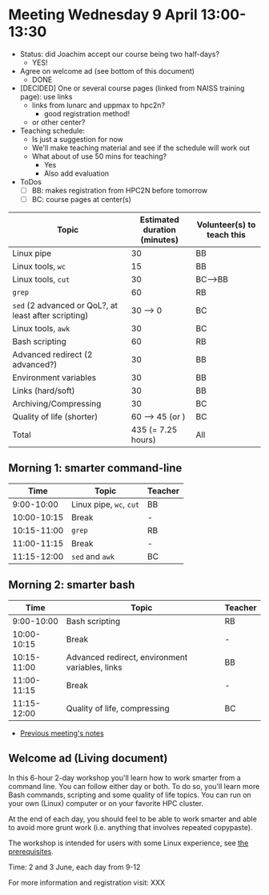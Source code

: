 # Meeting Wednesday 9 April 13:00-13:30

- Status: did Joachim accept our course being two half-days?
    - YES!
- Agree on welcome ad (see bottom of this document)
    - DONE
- [DECIDED] One or several course pages (linked from NAISS training page): use links
    - links from lunarc and uppmax to hpc2n?
        - good registration method!
    - or other center?
- Teaching schedule:
    - Is just a suggestion for now
    - We'll make teaching material and see if the schedule will work out
    - What about of use 50 mins for teaching?
        - Yes
        - Also add evaluation
- ToDos
    - [ ] BB: makes registration from HPC2N before tomorrow
    - [ ] BC: course pages at center(s)

<!-- markdownlint-disable MD013 --><!-- Let's break 80 characters per line -->

| Topic                                                | Estimated duration (minutes) | Volunteer(s) to teach this |
| ---------------------------------------------------- | ---------------------------- | -------------------------- |
| Linux pipe                                           | 30                           | BB                         |
| Linux tools, `wc`                                    | 15                           | BB                         |
| Linux tools, `cut`                                   | 30                           | BC-->BB                    |
| `grep`                                               | 60                           | RB                         |
| `sed` (2 advanced or QoL?, at least after scripting) | 30 --> 0                     | BC                         |
| Linux tools, `awk`                                   | 30                           | BC                         |
| Bash scripting                                       | 60                           | RB                         |
| Advanced redirect (2 advanced?)                      | 30                           | BB                         |
| Environment variables                                | 30                           | BB                         |
| Links (hard/soft)                                    | 30                           | BB                         |
| Archiving/Compressing                                | 30                           | BC                         |
| Quality of life (shorter)                            | 60 --> 45 (or )              | BC                         |
| Total                                                | 435 (= 7.25 hours)           | All                        |

## Morning 1: smarter command-line

| Time        | Topic                   | Teacher |
| ----------- | ----------------------- | ------- |
| 9:00-10:00  | Linux pipe, `wc`, `cut` | BB      |
| 10:00-10:15 | Break                   | -       |
| 10:15-11:00 | `grep`                  | RB      |
| 11:00-11:15 | Break                   | -       |
| 11:15-12:00 | `sed` and `awk`         | BC      |

## Morning 2: smarter bash

| Time        | Topic                                           | Teacher |
| ----------- | ----------------------------------------------- | ------- |
| 9:00-10:00  | Bash scripting                                  | RB      |
| 10:00-10:15 | Break                                           | -       |
| 10:15-11:00 | Advanced redirect, environment variables, links | BB      |
| 11:00-11:15 | Break                                           | -       |
| 11:15-12:00 | Quality of life, compressing                    | BC      |

- [Previous meeting's notes](https://github.com/UPPMAX/linux-command-line-201/blob/main/docs/meeting_notes/20250403.md)

## Welcome ad (Living document)

In this 6-hour 2-day workshop you'll learn how to work smarter from a command line. You can follow either day or both. To do so, you'll learn more Bash commands, scripting and some quality of life topics. You can run on your own (Linux) computer or on your favorite HPC cluster.

At the end of each day, you should feel to be able to work smarter and able to avoid more grunt work (i.e. anything that involves repeated copypaste).

The workshop is intended for users with some Linux experience, see [the prerequisites](https://uppmax.github.io/linux-command-line-201/prerequisites/).

Time: 2 and 3 June, each day from 9-12

For more information and registration visit: XXX
